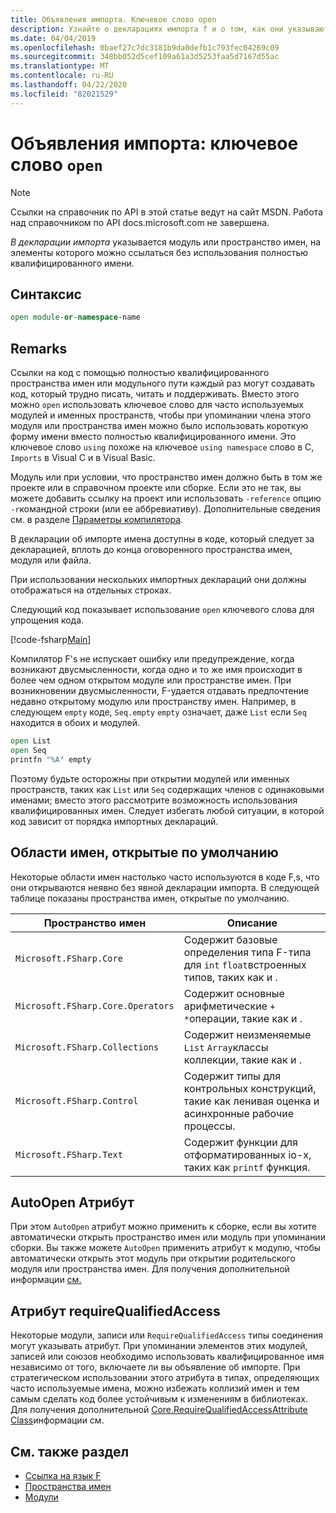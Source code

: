 ```yaml
---
title: Объявления импорта. Ключевое слово open
description: Узнайте о декларациях импорта f и о том, как они указывают модуль или пространство имен, на элементы которых можно ссылаться без использования полностью квалифицированного имени.
ms.date: 04/04/2019
ms.openlocfilehash: 0baef27c7dc3181b9da0defb1c793fec04269c09
ms.sourcegitcommit: 348bb052d5cef109a61a3d5253faa5d7167d55ac
ms.translationtype: MT
ms.contentlocale: ru-RU
ms.lasthandoff: 04/22/2020
ms.locfileid: "82021529"
---
```

# <a name="import-declarations-the-open-keyword"></a>Объявления импорта: ключевое слово `open`

> [!NOTE]
> Ссылки на справочник по API в этой статье ведут на сайт MSDN.  Работа над справочником по API docs.microsoft.com не завершена.

*В декларации импорта* указывается модуль или пространство имен, на элементы которого можно ссылаться без использования полностью квалифицированного имени.

## <a name="syntax"></a>Синтаксис

```fsharp
open module-or-namespace-name
```

## <a name="remarks"></a>Remarks

Ссылки на код с помощью полностью квалифицированного пространства имен или модульного пути каждый раз могут создавать код, который трудно писать, читать и поддерживать. Вместо этого можно `open` использовать ключевое слово для часто используемых модулей и именных пространств, чтобы при упоминании члена этого модуля или пространства имен можно было использовать короткую форму имени вместо полностью квалифицированного имени. Это ключевое слово `using` похоже на ключевое `using namespace` слово в C, `Imports` в Visual C и в Visual Basic.

Модуль или при условии, что пространство имен должно быть в том же проекте или в справочном проекте или сборке. Если это не так, вы можете добавить ссылку на проект или использовать `-reference` опцию `-r`командной строки (или ее аббревиативу). Дополнительные сведения см. в разделе [Параметры компилятора](compiler-options.md).

В декларации об импорте имена доступны в коде, который следует за декларацией, вплоть до конца оговоренного пространства имен, модуля или файла.

При использовании нескольких импортных деклараций они должны отображаться на отдельных строках.

Следующий код показывает использование `open` ключевого слова для упрощения кода.

[!code-fsharp[Main](~/samples/snippets/fsharp/lang-ref-2/snippet6801.fs)]

Компилятор F's не испускает ошибку или предупреждение, когда возникают двусмысленности, когда одно и то же имя происходит в более чем одном открытом модуле или пространстве имен. При возникновении двусмысленности, F-удается отдавать предпочтение недавно открытому модулю или пространству имен. Например, в следующем `empty` коде, `Seq.empty` `empty` означает, даже `List` если `Seq` находится в обоих и модулей.

```fsharp
open List
open Seq
printfn "%A" empty
```

Поэтому будьте осторожны при открытии модулей или именных пространств, таких как `List` или `Seq` содержащих членов с одинаковыми именами; вместо этого рассмотрите возможность использования квалифицированных имен. Следует избегать любой ситуации, в которой код зависит от порядка импортных деклараций.

## <a name="namespaces-that-are-open-by-default"></a>Области имен, открытые по умолчанию

Некоторые области имен настолько часто используются в коде F,s, что они открываются неявно без явной декларации импорта. В следующей таблице показаны пространства имен, открытые по умолчанию.

|Пространство имен|Описание|
|---------|-----------|
|`Microsoft.FSharp.Core`|Содержит базовые определения типа F-типа для `int` `float`встроенных типов, таких как и .|
|`Microsoft.FSharp.Core.Operators`|Содержит основные арифметические `+` `*`операции, такие как и .|
|`Microsoft.FSharp.Collections`|Содержит неизменяемые `List` `Array`классы коллекции, такие как и .|
|`Microsoft.FSharp.Control`|Содержит типы для контрольных конструкций, такие как ленивая оценка и асинхронные рабочие процессы.|
|`Microsoft.FSharp.Text`|Содержит функции для отформатированных io-х, таких как `printf` функция.|

## <a name="autoopen-attribute"></a>AutoOpen Атрибут

При этом `AutoOpen` атрибут можно применить к сборке, если вы хотите автоматически открыть пространство имен или модуль при упоминании сборки. Вы также можете `AutoOpen` применить атрибут к модулю, чтобы автоматически открыть этот модуль при открытии родительского модуля или пространства имен. Для получения дополнительной информации [см.](https://msdn.microsoft.com/visualfsharpdocs/conceptual/core.autoopenattribute-class-%5bfsharp%5d)

## <a name="requirequalifiedaccess-attribute"></a>Атрибут requireQualifiedAccess

Некоторые модули, записи или `RequireQualifiedAccess` типы соединения могут указывать атрибут. При упоминании элементов этих модулей, записей или союзов необходимо использовать квалифицированное имя независимо от того, включаете ли вы объявление об импорте. При стратегическом использовании этого атрибута в типах, определяющих часто используемые имена, можно избежать коллизий имен и тем самым сделать код более устойчивым к изменениям в библиотеках. Для получения дополнительной [Core.RequireQualifiedAccessAttribute Class](https://msdn.microsoft.com/visualfsharpdocs/conceptual/core.requirequalifiedaccessattribute-class-%5Bfsharp%5D)информации см.

## <a name="see-also"></a>См. также раздел

- [Ссылка на язык F](index.md)
- [Пространства имен](namespaces.md)
- [Модули](modules.md)
